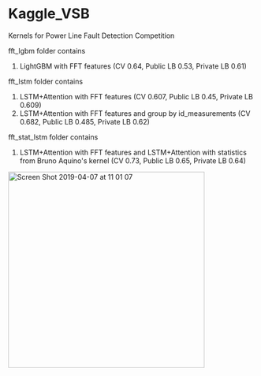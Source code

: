 # Kaggle_VSB
Kernels for Power Line Fault Detection Competition 

fft_lgbm folder contains 
1) LightGBM with FFT features (CV 0.64, Public LB 0.53, Private LB 0.61)

fft_lstm folder contains 
1) LSTM+Attention with FFT features (CV 0.607, Public LB 0.45, Private LB 0.609)
2) LSTM+Attention with FFT features and group by id_measurements (CV 0.682, Public LB 0.485, Private LB 0.62)

fft_stat_lstm folder contains
1) LSTM+Attention with FFT features and LSTM+Attention with statistics from Bruno Aquino's kernel (CV 0.73, Public LB 0.65, Private LB 0.64)

<img width="398" alt="Screen Shot 2019-04-07 at 11 01 07" src="https://user-images.githubusercontent.com/32665134/55680613-82395180-5924-11e9-8b09-2cd9496840d4.png">
